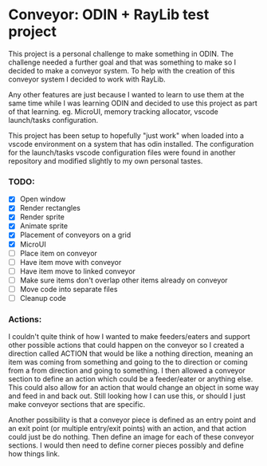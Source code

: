 # Conveyor: ODIN + RayLib test project

This project is a personal challenge to make something in ODIN. The
challenge needed a further goal and that was something to make so I
decided to make a conveyor system. To help with the creation of this
conveyor system I decided to work with RayLib.

Any other features are just because I wanted to learn to use them at
the same time while I was learning ODIN and decided to use this
project as part of that learning. eg. MicroUI, memory tracking
allocator, vscode launch/tasks configuration.

This project has been setup to hopefully "just work" when loaded
into a vscode environment on a system that has odin installed. The
configuration for the launch/tasks vscode configuration files were
found in another repository and modified slightly to my own personal
tastes.

### TODO:

- [x] Open window
- [x] Render rectangles
- [x] Render sprite
- [x] Animate sprite
- [x] Placement of conveyors on a grid
- [x] MicroUI
- [ ] Place item on conveyor
- [ ] Have item move with conveyor
- [ ] Have item move to linked conveyor
- [ ] Make sure items don't overlap other items already on conveyor
- [ ] Move code into separate files
- [ ] Cleanup code

### Actions:

I couldn't quite think of how I wanted to make feeders/eaters and
support other possible actions that could happen on the conveyor
so I created a direction called ACTION that would be like a
nothing direction, meaning an item was coming from something and
going to the to direction or coming from a from direction and
going to something. I then allowed a conveyor section to define
an action which could be a feeder/eater or anything else. This
could also allow for an action that would change an object in
some way and feed in and back out. Still looking how I can use
this, or should I just make conveyor sections that are specific.

Another possibility is that a conveyor piece is defined as an
entry point and an exit point (or multiple entry/exit points) with
an action, and that action could just be do nothing. Then define
an image for each of these conveyor sections. I would then need to
define corner pieces possibly and define how things link.